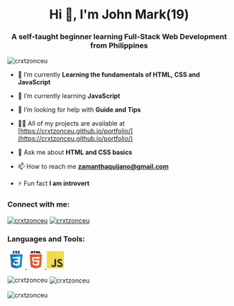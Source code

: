 <h1 align="center">Hi 👋, I'm John Mark(19)</h1>
<h3 align="center">A self-taught beginner learning Full-Stack Web Development from Philippines</h3>

<p align="left"> <img src="https://komarev.com/ghpvc/?username=crxtzonceu&label=Profile%20views&color=0e75b6&style=flat" alt="crxtzonceu" /> </p>

- 🔭 I’m currently **Learning the fundamentals of HTML, CSS and JavaScript**

- 🌱 I’m currently learning **JavaScript**

- 🤝 I’m looking for help with **Guide and Tips**

- 👨‍💻 All of my projects are available at [https://crxtzonceu.github.io/portfolio/](https://crxtzonceu.github.io/portfolio/)

- 💬 Ask me about **HTML and CSS basics**

- 📫 How to reach me **zamanthaquijano@gmail.com**

- ⚡ Fun fact **I am introvert**

<h3 align="left">Connect with me:</h3>
<p align="left">
<a href="https://twitter.com/crxtzonceu" target="blank"><img align="center" src="https://raw.githubusercontent.com/rahuldkjain/github-profile-readme-generator/master/src/images/icons/Social/twitter.svg" alt="crxtzonceu" height="30" width="40" /></a>
<a href="https://stackoverflow.com/users/crxtzonceu" target="blank"><img align="center" src="https://raw.githubusercontent.com/rahuldkjain/github-profile-readme-generator/master/src/images/icons/Social/stack-overflow.svg" alt="crxtzonceu" height="30" width="40" /></a>
</p>

<h3 align="left">Languages and Tools:</h3>
<p align="left"> <a href="https://www.w3schools.com/css/" target="_blank" rel="noreferrer"> <img src="https://raw.githubusercontent.com/devicons/devicon/master/icons/css3/css3-original-wordmark.svg" alt="css3" width="40" height="40"/> </a> <a href="https://www.w3.org/html/" target="_blank" rel="noreferrer"> <img src="https://raw.githubusercontent.com/devicons/devicon/master/icons/html5/html5-original-wordmark.svg" alt="html5" width="40" height="40"/> </a> <a href="https://developer.mozilla.org/en-US/docs/Web/JavaScript" target="_blank" rel="noreferrer"> <img src="https://raw.githubusercontent.com/devicons/devicon/master/icons/javascript/javascript-original.svg" alt="javascript" width="40" height="40"/> </a> </p>

<p><img align="left" src="https://github-readme-stats.vercel.app/api/top-langs?username=crxtzonceu&show_icons=true&locale=en&layout=compact" alt="crxtzonceu" /></p>

<p>&nbsp;<img align="center" src="https://github-readme-stats.vercel.app/api?username=crxtzonceu&show_icons=true&locale=en?theme=dark" alt="crxtzonceu" /></p>

<p><img align="center" src="https://github-readme-streak-stats.herokuapp.com/?user=crxtzonceu&" alt="crxtzonceu" /></p> 
